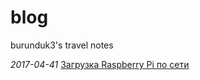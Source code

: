 # blog
burunduk3's travel notes

*2017-04-41* [Загрузка Raspberry Pi по сети](2017-04-01-raspberry-pxe.md)

